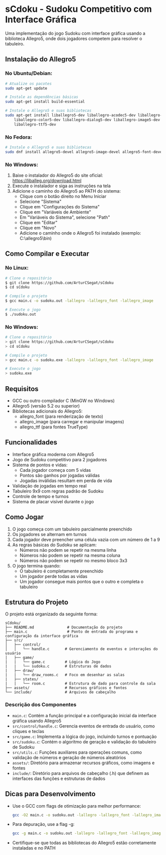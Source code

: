 # sCdoku - Sudoku Competitivo com Interface Gráfica

Uma implementação do jogo Sudoku com interface gráfica usando a biblioteca Allegro5, onde dois jogadores competem para resolver o tabuleiro.

## Instalação do Allegro5

### No Ubuntu/Debian:
```bash
# Atualize os pacotes
sudo apt-get update

# Instale as dependências básicas
sudo apt-get install build-essential

# Instale o Allegro5 e suas bibliotecas
sudo apt-get install liballegro5-dev liballegro-acodec5-dev liballegro-audio5-dev \
    liballegro-color5-dev liballegro-dialog5-dev liballegro-image5-dev \
    liballegro-ttf5-dev
```

### No Fedora:
```bash
# Instale o Allegro5 e suas bibliotecas
sudo dnf install allegro5-devel allegro5-image-devel allegro5-font-devel
```

### No Windows:
1. Baixe o instalador do Allegro5 do site oficial: https://liballeg.org/download.html
2. Execute o instalador e siga as instruções na tela
3. Adicione o caminho do Allegro5 ao PATH do sistema:
   - Clique com o botão direito no Menu Iniciar
   - Selecione "Sistema"
   - Clique em "Configurações do Sistema"
   - Clique em "Variáveis de Ambiente"
   - Em "Variáveis do Sistema", selecione "Path"
   - Clique em "Editar"
   - Clique em "Novo"
   - Adicione o caminho onde o Allegro5 foi instalado (exemplo: C:\allegro5\bin)

## Como Compilar e Executar

### No Linux:
```bash
# Clone o repositório
$ git clone https://github.com/ArturCSegat/sCdoku
$ cd sCdoku

# Compile o projeto
$ gcc main.c -o sudoku.out -lallegro -lallegro_font -lallegro_image

# Execute o jogo
$ ./sudoku.out
```

### No Windows:
```bash
# Clone o repositório
> git clone https://github.com/ArturCSegat/sCdoku
> cd sCdoku

# Compile o projeto
> gcc main.c -o sudoku.exe -lallegro -lallegro_font -lallegro_image

# Execute o jogo
> sudoku.exe
```

## Requisitos
- GCC ou outro compilador C (MinGW no Windows)
- Allegro5 (versão 5.2 ou superior)
- Bibliotecas adicionais do Allegro5:
  - allegro_font (para renderização de texto)
  - allegro_image (para carregar e manipular imagens)
  - allegro_ttf (para fontes TrueType)

## Funcionalidades
- Interface gráfica moderna com Allegro5
- Jogo de Sudoku competitivo para 2 jogadores
- Sistema de pontos e vidas:
  - Cada jogador começa com 5 vidas
  - Pontos são ganhos por jogadas válidas
  - Jogadas inválidas resultam em perda de vida
- Validação de jogadas em tempo real
- Tabuleiro 9x9 com regras padrão de Sudoku
- Controle de tempo e turnos
- Sistema de placar visível durante o jogo

## Como Jogar
1. O jogo começa com um tabuleiro parcialmente preenchido
2. Os jogadores se alternam em turnos
3. Cada jogador deve preencher uma célula vazia com um número de 1 a 9
4. As regras básicas do Sudoku se aplicam:
   - Números não podem se repetir na mesma linha
   - Números não podem se repetir na mesma coluna
   - Números não podem se repetir no mesmo bloco 3x3
5. O jogo termina quando:
   - O tabuleiro é completamente preenchido
   - Um jogador perde todas as vidas
   - Um jogador consegue mais pontos que o outro e completa o tabuleiro

## Estrutura do Projeto

O projeto está organizado da seguinte forma:

```
sCdoku/
├── README.md               # Documentação do projeto
├── main.c                  # Ponto de entrada do programa e configuração da interface gráfica
├── src/
│   ├── control/
│   │   └── handle.c       # Gerenciamento de eventos e interações do usuário
│   ├── game/
|   |   └── game.c         # Lógica do Jogo
|   |   └── sudoku.c       # Estruturas de dados
|   ├── draw/
|   |   └── draw_rooms.c   # Foco em desenhar as salas
|   ├── states/
|   |   └── room.c         # Estrutura de dado para controle da sala
├── assets/                # Recursos gráficos e fontes
└── include/               # Arquivos de cabeçalho
```

### Descrição dos Componentes

- `main.c`: Contém a função principal e a configuração inicial da interface gráfica usando Allegro5
- `src/control/handle.c`: Gerencia eventos de entrada do usuário, como cliques e teclas
- `src/game.c`: Implementa a lógica do jogo, incluindo turnos e pontuação
- `src/sudoku.c`: Contém o algoritmo de geração e validação do tabuleiro de Sudoku
- `src/utils.c`: Funções auxiliares para operações comuns, como validação de números e geração de números aleatórios
- `assets/`: Diretório para armazenar recursos gráficos, como imagens e fontes
- `include/`: Diretório para arquivos de cabeçalho (.h) que definem as interfaces das funções e estruturas de dados

## Dicas para Desenvolvimento
- Use o GCC com flags de otimização para melhor performance:
  ```bash
  gcc -O2 main.c -o sudoku.out -lallegro -lallegro_font -lallegro_image
  ```
- Para depuração, use a flag -g:
  ```bash
  gcc -g main.c -o sudoku.out -lallegro -lallegro_font -lallegro_image
  ```
- Certifique-se que todas as bibliotecas do Allegro5 estão corretamente instaladas e no PATH
